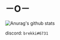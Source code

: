 # －O－

![Anurag's github stats](https://github-readme-stats.vercel.app/api?username=breeku&count_private=true&show_icons=true)

discord: ``brekki#6731``
